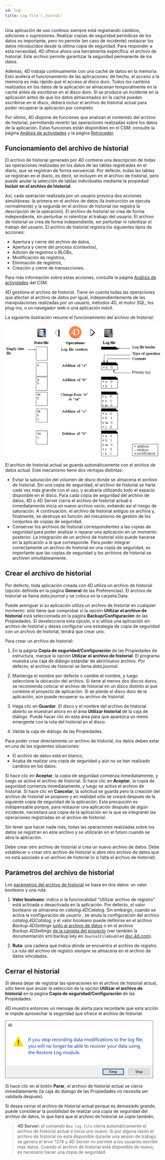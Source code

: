 ```yaml
---
id: log
title: Log file (.journal)
---
```


Una aplicación de uso continuo siempre está registrando cambios, adiciones o supresiones. Realizar copias de seguridad periódicas de los datos es importante, pero no permite (en caso de incidente) restaurar los datos introducidos desde la última copia de seguridad. Para responder a esta necesidad, 4D ofrece ahora una herramienta específica: el archivo de historial. Este archivo permite garantizar la seguridad permanente de los datos.

Además, 4D trabaja continuamente con una caché de datos en la memoria. Esto acelera el funcionamiento de las aplicaciones; de hecho, el acceso a la memoria es más rápido que el acceso al disco duro. Todos los cambios realizados en los datos de la aplicación se almacenan temporalmente en la caché antes de escribirse en el disco duro. Si se produce un incidente en la aplicación antes de que los datos almacenados en la caché puedan escribirse en el disco, deberá incluir el archivo de historial actual para poder recuperar la aplicación por completo.

Por último, 4D dispone de funciones que analizan el contenido del archivo de historial, permitiendo revertir las operaciones realizadas sobre los datos de la aplicación. Estas funciones están disponibles en el CSM: consulte la página [Análisis de actividades](MSC/analysis.md) y la página [Retroceder](MSC/rollback.md).

## Funcionamiento del archivo de historial

El archivo de historial generado por 4D contiene una descripción de todas las operaciones realizadas en los datos de las tablas registradas en el diario, que se registran de forma secuencial. Por defecto, todas las tablas se registran en el diario, es decir, se incluyen en el archivo de historial, pero puede anular la selección de tablas individuales mediante la propiedad **Incluir en el archivo de historial**.

Así, cada operación realizada por un usuario provoca dos acciones simultáneas: la primera en el archivo de datos (la instrucción se ejecuta normalmente) y la segunda en el archivo de historial (se registra la descripción de la operación). El archivo de historial se crea de forma independiente, sin perturbar ni ralentizar el trabajo del usuario. El archivo de historial se crea de forma independiente, sin perturbar ni ralentizar el trabajo del usuario. El archivo de historial registra los siguientes tipos de acciones:

- Apertura y cierre del archivo de datos,
- Apertura y cierre del proceso (contextos),
- Adición de registros o BLOBs,
- Modificación de registros,
- Eliminación de registros,
- Creación y cierre de transacciones.

Para más información sobre estas acciones, consulte la página [Análisis de actividades](MSC/analysis.md) del CSM.

4D gestiona el archivo de historial. Tiene en cuenta todas las operaciones que afectan al archivo de datos por igual, independientemente de las manipulaciones realizadas por un usuario, métodos 4D, el motor SQL, los plug-ins, o un navegador web o una aplicación móvil.

La siguiente ilustración resume el funcionamiento del archivo de historial:

![](../assets/en/Backup/backup05.png)


El archivo de historial actual se guarda automáticamente con el archivo de datos actual. Este mecanismo tiene dos ventajas distintas:

- Evitar la saturación del volumen de disco donde se almacena el archivo de historial. Sin una copia de seguridad, el archivo de historial se haría cada vez más grande con el uso, y acabaría utilizando todo el espacio disponible en el disco. Para cada copia de seguridad del archivo de datos, 4D o 4D Server cierra el archivo de historial actual e inmediatamente inicia un nuevo archivo vacío, evitando así el riesgo de saturación. A continuación, el archivo de historial antiguo se archiva y, finalmente, se destruye en función del mecanismo de gestión de los conjuntos de copias de seguridad.
- Conservar los archivos de historial correspondientes a las copias de seguridad para poder analizar o reparar una aplicación en un momento posterior. La integración de un archivo de historial sólo puede hacerse en la aplicación a la que corresponde. Para poder integrar correctamente un archivo de historial en una copia de seguridad, es importante que las copias de seguridad y los archivos de historial se archiven simultáneamente.


## Crear el archivo de historial

Por defecto, toda aplicación creada con 4D utiliza un archivo de historial (opción definida en la página **General** de las Preferencias). El archivo de historial se llama *data.journal* y se coloca en la carpeta Data.

Puede averiguar si su aplicación utiliza un archivo de historial en cualquier momento: sólo tiene que comprobar si la opción **Utilizar el archivo de historial** está seleccionada en la página **Backup/Configuración** de las Propiedades. Si deselecciona esta opción, o si utiliza una aplicación sin archivo de historial y desea configurar una estrategia de copia de seguridad con un archivo de historial, tendrá que crear uno.

Para crear un archivo de historial:

1. En la página **Copia de seguridad/Configuración** de las Propiedades de estructura, marque la opción **Utilizar el archivo de historial**. El programa muestra una caja de diálogo estándar de abrir/nuevo archivo. Por defecto, el archivo de historial se llama *data.journal*.

2. Mantenga el nombre por defecto o cambie el nombre, y luego seleccione la ubicación del archivo. Si tiene al menos dos discos duros, se recomienda colocar el archivo de historial en un disco distinto al que contiene el proyecto de aplicación. Si se pierde el disco duro de la aplicación, aún puede recuperar su archivo de historial.

3. Haga clic en **Guardar**. El disco y el nombre del archivo de historial abierto se muestran ahora en el área **Utilizar historial** de la caja de diálogo. Puede hacer clic en esta área para que aparezca un menú emergente con la ruta del historial en el disco.

4. Valide la caja de diálogo de las Propiedades.

Para poder crear directamente un archivo de historial, los datos deben estar en una de las siguientes situaciones:

- El archivo de datos está en blanco,
- Acaba de realizar una copia de seguridad y aún no se han realizado cambios en los datos.

Si hace clic en **Aceptar**, la copia de seguridad comienza inmediatamente, y luego se activa el archivo de historial. Si hace clic en **Aceptar**, la copia de seguridad comienza inmediatamente, y luego se activa el archivo de historial. Si hace clic en **Cancelar**, la solicitud se guarda pero la creación del archivo de historial se pospone y en realidad sólo se creará después de la siguiente copia de seguridad de la aplicación. Esta precaución es indispensable porque, para restaurar una aplicación después de algún incidente, necesitará una copia de la aplicación en la que se integrarán las operaciones registradas en el archivo de historial.

Sin tener que hacer nada más, todas las operaciones realizadas sobre los datos se registran en este archivo y se utilizarán en el futuro cuando se abra la aplicación.

Debe crear otro archivo de historial si crea un nuevo archivo de datos. Debe establecer o crear otro archivo de historial si abre otro archivo de datos que no está asociado a un archivo de historial (o si falta el archivo de historial).

## Parámetros del archivo de historial

Los [parámetros del archivo de historial](settings.md#log-file-management) se basa en dos datos: un valor booleano y una ruta.

1. **Valor booleano**: indica si la funcionalidad "Utilizar archivo de registro" está activada o desactivada en la aplicación. Por defecto, el valor booleano se almacena en *catalog.4DCatalog*. Sin embargo, cuando se activa la configuración de usuario [](../Desktop/user-settings.md), se anula la configuración del archivo *catalog.4DCatalog*, y el valor booleano puede definirse en el archivo *Backup.4DSettings* [junto al archivo de datos](../Project/architecture.md#settings-user-data) o en el archivo *Backup.4DSettings* [de la carpeta del proyecto](../Project/architecture.md#settings-user) (ver también la documentación xml backup key en `JournalFileEnabled` [doc.4d.com](https://doc.4d.com)).

2. **Ruta**: una cadena que indica dónde se encuentra el archivo de registro. La ruta del archivo de registro siempre se almacena en el archivo de datos vinculados.


## Cerrar el historial

Si desea dejar de registrar las operaciones en el archivo de historial actual, sólo tiene que anular la selección de la opción **Utilizar el archivo de historial** en la página **Copia de seguridad/Configuración** de las Propiedades.

4D muestra entonces un mensaje de alerta para recordarle que esta acción le impide aprovechar la seguridad que ofrece el archivo de historial:

![](../assets/en/Backup/backup06.png)

Si hace clic en el botón **Parar**, el archivo de historial actual se cierra inmediatamente (la caja de dialogo de las Propiedades no necesita ser validada después).

Si desea cerrar el archivo de historial actual porque es demasiado grande, puede considerar la posibilidad de realizar una copia de seguridad del archivo de datos, lo que hará que el archivo de historial se copie también.

> **4D Server:** el comando `New log file` cierra automáticamente el archivo de historial actual e inicia uno nuevo. Si por alguna razón el archivo de historial no está disponible durante una sesión de trabajo, se genera el error 1274 y 4D Server no permite a los usuarios escribir más datos. Cuando el archivo de historial está disponible de nuevo, es necesario hacer una copia de seguridad.